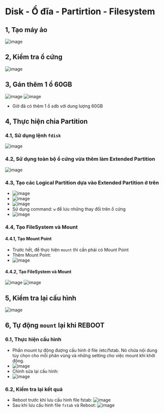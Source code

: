 # Disk - Ổ đĩa - Partirtion - Filesystem 
## 1, Tạo máy ảo
![image](https://user-images.githubusercontent.com/88284121/204226522-f296b444-8a17-4023-a352-f5786e38c1af.png)
## 2, Kiểm tra ổ cứng
![image](https://user-images.githubusercontent.com/88284121/204226621-ae8ec191-9328-48f7-b7b8-8bc26a32c2cb.png)
## 3, Gán thêm 1 ổ 60GB
![image](https://user-images.githubusercontent.com/88284121/204227034-4d80b2a7-c46c-401f-9d3b-67404ca3bec3.png)
![image](https://user-images.githubusercontent.com/88284121/204227750-0764bb60-b26f-4634-af9e-9dcb25881a64.png)
* Giờ đã có thêm 1 ổ sdb với dung lượng 60GB
## 4, Thực hiện chia Partition
### 4.1, Sử dụng lệnh `fdisk`
![image](https://user-images.githubusercontent.com/88284121/204228742-73c0c0ca-e9fe-49f9-b8ab-0b4fcd218fb2.png)
### 4.2, Sử dụng toàn bộ ổ cứng vừa thêm làm Extended Partition
![image](https://user-images.githubusercontent.com/88284121/204230672-a59dafd2-4e93-46b4-a0e3-163e22cba7ab.png)
### 4.3, Tạo các Logical Partition dựa vào Extended Partition ở trên
* ![image](https://user-images.githubusercontent.com/88284121/204230863-eb161c63-d42d-4db2-a205-5c8538ca9de0.png)
* ![image](https://user-images.githubusercontent.com/88284121/204230938-1e302909-5c1c-4c1d-a286-37bca19bc928.png)
* ![image](https://user-images.githubusercontent.com/88284121/204231075-a684450c-a297-4e6e-b00d-e1d52eb30b41.png)
* Sử dụng command: `w` để lưu những thay đổi trên ổ cứng
* ![image](https://user-images.githubusercontent.com/88284121/204232651-9f6e2ff9-edb0-4167-ad03-53c99fcf1bca.png)
### 4.4, Tạo FileSystem và Mount
#### 4.4.1, Tạo Mount Point
* Trước hết, để thực hiện `mount` thì cần phải có Mount Point
* Thêm Mount Point:
* ![image](https://user-images.githubusercontent.com/88284121/204236278-7ec34635-dab9-45b1-acc9-1759dc1cdb13.png)
#### 4.4.2, Tạo FileSystem và Mount
![image](https://user-images.githubusercontent.com/88284121/204237291-929184e8-b528-4ed5-90f1-f001ef0dd5c9.png)
![image](https://user-images.githubusercontent.com/88284121/204237532-2e64fe8b-6edd-48d9-a55f-de5afcff00d3.png)
## 5, Kiểm tra lại cấu hình
![image](https://user-images.githubusercontent.com/88284121/204237685-8756ab3b-7398-47e7-848b-bef2faadab9c.png)
## 6, Tự động `mount` lại khi REBOOT
### 6.1, Thực hiện cấu hình
* Phần mount tự động đượng cấu hình ở file /etc/fstab. Nó chứa nội dung tùy chọn cho mỗi phân vùng và những setting cho việc mount khi khởi động.
* ![image](https://user-images.githubusercontent.com/88284121/204238523-1a60925a-9b54-4241-85cb-868e5f9c0916.png)
* Chỉnh sửa lại cấu hình:
* ![image](https://user-images.githubusercontent.com/88284121/204245000-1dcf6605-6a2a-4dc2-a246-3b73eac0a736.png)
### 6.2, Kiểm tra lại kết quả
* Reboot trước khi lưu cấu hình file fstab:
![image](https://user-images.githubusercontent.com/88284121/204232651-9f6e2ff9-edb0-4167-ad03-53c99fcf1bca.png)
* Sau khi lưu cấu hình file `fstab` và Reboot:
![image](https://user-images.githubusercontent.com/88284121/204248308-076f6035-f9f0-4c66-8c8a-78d0f0b7bc57.png)
